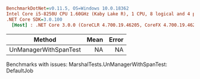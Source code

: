 ``` ini

BenchmarkDotNet=v0.11.5, OS=Windows 10.0.18362
Intel Core i5-8250U CPU 1.60GHz (Kaby Lake R), 1 CPU, 8 logical and 4 physical cores
.NET Core SDK=3.0.100
  [Host] : .NET Core 3.0.0 (CoreCLR 4.700.19.46205, CoreFX 4.700.19.46214), 64bit RyuJIT


```
|                Method | Mean | Error |
|---------------------- |-----:|------:|
| UnManagerWithSpanTest |   NA |    NA |

Benchmarks with issues:
  MarshalTests.UnManagerWithSpanTest: DefaultJob
